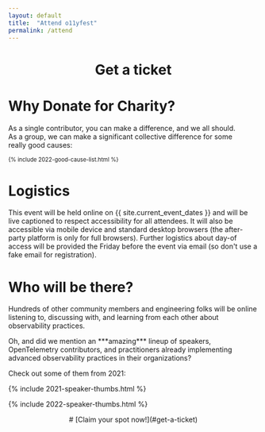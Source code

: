 ```yaml
---
layout: default
title:  "Attend o11yfest"
permalink: /attend
---
```


<div style="text-align:center;" markdown="1">

# Get a ticket

</div>
<link rel="stylesheet" type="text/css" href='https://css.tito.io/v1.1' />
<style type="text/css">
.tito-badge-link {
  display: none;
  visibility: hidden;
}
.tito-wrapper {
  color: #eee;
}
* {
  box-sizing: content-box;
}
</style>

<script src='https://js.tito.io/v1' async></script>

<tito-widget event="o11yfest/2022"></tito-widget>

<div class="flexbox">

<div style="flex:1;align-self:flex-start;min-width:400px;padding-right:2em;" markdown=1>

# Why Donate for Charity?

As a single contributor, you can make a difference, and we all should. As a group,
 we can make a significant collective difference for some really good causes:

<div style="font-size:0.8em;" markdown=1>

{% include 2022-good-cause-list.html %}

</div>

</div>
<div style="flex:1;align-self:flex-start;min-width:400px;" markdown=1>

# Logistics

This event will be held online on {{ site.current_event_dates }} and will be live captioned to respect accessibility for all attendees. It will also be accessible via mobile device and standard desktop browsers (the after-party platform is only for full browsers). Further logistics about day-of access will be provided the Friday before the event via email (so don't use a fake email for registration).

</div>

<div style="text-align:left;">
<h1>Who will be there?</h1>
<p>
Hundreds of other community members and engineering folks will be online listening to,
 discussing with, and learning from each other about observability practices.
</p>
<p>
Oh, and did we mention an ***amazing*** lineup of speakers, OpenTelemetry contributors,
 and practitioners already implementing advanced observability practices in their
 organizations?
</p>
<p>
Check out some of them from 2021:

{% include 2021-speaker-thumbs.html %}

</p>
</div>

{% include 2022-speaker-thumbs.html %}

<div style="text-align:center;" markdown="1">
# [Claim your spot now!](#get-a-ticket)
</div>
